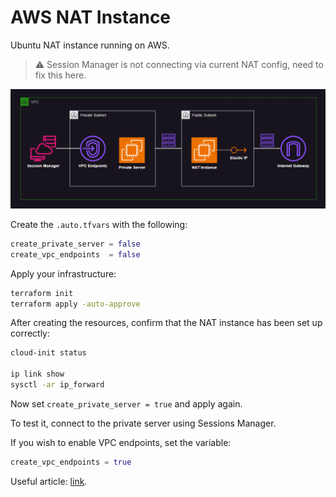 # AWS NAT Instance

Ubuntu NAT instance running on AWS.

> ⚠️ Session Manager is not connecting via current NAT config, need to fix this here.

<img src=".assets/aws-nat2.png" />

Create the `.auto.tfvars` with the following:

```terraform
create_private_server = false
create_vpc_endpoints  = false
```

Apply your infrastructure:

```sh
terraform init
terraform apply -auto-approve
```

After creating the resources, confirm that the NAT instance has been set up correctly:

```sh
cloud-init status

ip link show
sysctl -ar ip_forward
```

Now set `create_private_server = true` and apply again.

To test it, connect to the private server using Sessions Manager.

If you wish to enable VPC endpoints, set the variable:

```terraform
create_vpc_endpoints = true
```

Useful article: [link][1].

[1]: https://linuxhint.com/configure-nat-on-ubuntu/
